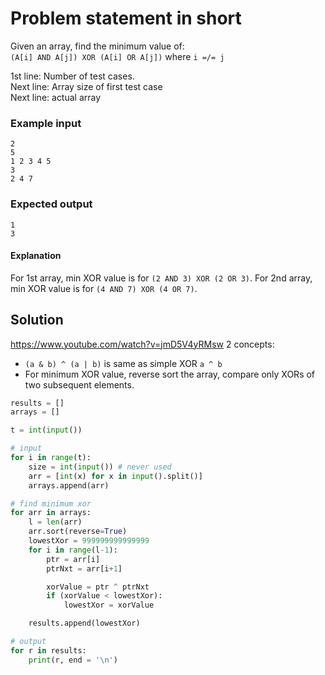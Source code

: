 # Problem statement in short

Given an array, find the minimum value of:  
`(A[i] AND A[j]) XOR (A[i] OR A[j])` where `i =/= j`  

1st line: Number of test cases.  
Next line: Array size of first test case  
Next line: actual array  

### Example input
```
2
5
1 2 3 4 5
3
2 4 7
```

### Expected output
```
1
3
```

#### Explanation
For 1st array, min XOR value is for `(2 AND 3) XOR (2 OR 3)`. 
For 2nd array, min XOR value is for `(4 AND 7) XOR (4 OR 7)`.  

## Solution

https://www.youtube.com/watch?v=jmD5V4yRMsw
2 concepts:
- `(a & b) ^ (a | b)` is same as simple XOR `a ^ b`
- For minimum XOR value, reverse sort the array, compare only XORs of two subsequent elements.

```python
results = []
arrays = []

t = int(input())

# input
for i in range(t):
    size = int(input()) # never used
    arr = [int(x) for x in input().split()]
    arrays.append(arr)

# find minimum xor
for arr in arrays:
    l = len(arr)
    arr.sort(reverse=True)
    lowestXor = 999999999999999
    for i in range(l-1):
        ptr = arr[i]
        ptrNxt = arr[i+1]

        xorValue = ptr ^ ptrNxt
        if (xorValue < lowestXor):
            lowestXor = xorValue

    results.append(lowestXor)

# output
for r in results:
    print(r, end = '\n')
    
```
